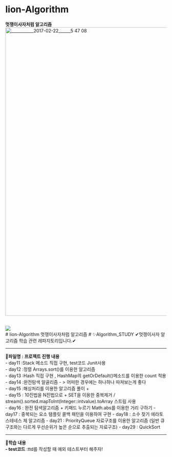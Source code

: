 # lion-Algorithm
**멋쟁이사자처럼 알고리즘**
<img width="900" alt="___________2017-02-22______5 47 08" src="https://user-images.githubusercontent.com/104709432/198947114-5f7b3711-53b9-415c-9f38-f95072dc1cd4.png">

<br>
<img src="https://img.shields.io/badge/Java-E34F26?style=flat&logo=Java&logoColor=white"/></a>

<br>
# lion-Algorithm
멋쟁이사자처럼 알고리즘
# ✨Algorithm_STUDY
✔멋쟁이사자 알고리즘 학습 관련 레파지토리입니다.✔
<hr>
<b>📝파일명 : 프로젝트 진행 내용</b><br>
- day11 :Stack 메소드 직접 구현, test코드 Junit사용 <br>
- day12 :정렬 Arrays.sort()를 이용한 알고리즘 <br>
- day13 :Hash 직접 구현 , HashMap의 getOrDefault()메소드를 이용한 count 적용<br>
- day14 :완전탐색 알골리즘 - > 어떠한 경우에는 하나하나 따져보는게 좋다<br>
- day15 :해싱처리를 이용한 알고리즘 풀이 + <br>
- day15 : 10진법을 N진법으로 + SET을 이용한 중복제거 / stream().sorted.mapToInt(Integer::intvalue).toArray 스트림 사용 <br>
- day16 : 완전 탐색알고리즘 + 키패드 누르기 Math.abs를 이용한 거리 구하기
- day17 : 중복되는 요소 탬플릿 콜백 패턴을 이용하여 구현
- day18 : 소수 찾기 에라토스테네스 체 알고리즘
- day21 : PriorityQueue 자료구조를 이용한 알고리즘 (일반 큐구조와는 다르게 우선순위가 높은 순으로 추출되는 자료구조) 
- day29 : QuickSort 
<hr>
<b>🎈학습 내용</b><br>
<b>- test코드</b> :ttd를 작성할 때 예외 테스트부터 해주자!<br>


